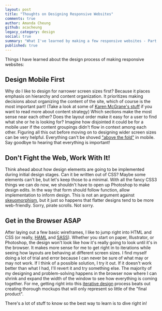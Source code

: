 ```yaml
---
layout: post
title: "Thoughts on Designing Responsive Websites"
comments: true
author: Amanda Cheung
github: acacheung
legacy_category: design
social: true
summary: "What I've learned by making a few responsive websites - Part 1"
published: true
---
```


Things I have learned about the design process of making responsive websites:

## Design Mobile First ##

Why do I like to design for narrower screen sizes first? Because it places emphasis on hierarchy and content organization. It prioritizes making decisions about organizing the content of the site, which of course is the most important part! (Take a look at some of [Karen McGrane's stuff](http://karenmcgrane.com/category/content-strategy/) if you want to read more about content strategy) Which sections make the most sense near each other? Does the layout order make it easy for a user to find what she or he is looking for? Imagine how disjointed it could be for a mobile user if the content groupings didn't flow in context among each other. Figuring all this out before moving on to designing wider screen sizes can be very helpful. Everything can't be shoved ["above the fold"](http://iampaddy.com/lifebelow600/) in mobile. Say goodbye to hearing that everything is important!

## Don't Fight the Web, Work With It! ##

Think ahead about how design elements are going to be implemented during initial design stages. Can it be written out of CSS? Maybe some elements can't be, but let's keep those to a minimal. With all the fancy CSS3 things we can do now, we shouldn't have to open up Photoshop to make design edits. In the way that form should follow function, allow implementation to inform design. This is not an argument against [skeuomorphism](http://sachagreif.com/flat-pixels/), but it just so happens that flatter designs tend to be more web-friendly. Sorry, pirate scrolls. Not sorry.

## Get in the Browser ASAP ##

After laying out a few basic wireframes, I like to jump right into HTML and CSS (or really, [HAML](http://haml.info/) and [SASS](http://sass-lang.com/)). Whether you start on paper, Illustrator, or Photoshop, the design won't look like how it's really going to look until it's in the browser. It makes more sense for me to get right in to iterations while seeing how layouts are behaving at different screen sizes. I find myself doing a lot of trial and error because I can never be sure of what may or may not work. If I think of a possible solution, I try it out. If it doesn't work better than what I had, I'll revert it and try something else. The majority of my designing and problem-solving happens in the browser now where I can shrink and expand the width of the window to see how everything is coming together. For me, getting right into this [iterative design](http://en.wikipedia.org/wiki/Iterative_design) process beats out creating thorough mockups that will only represent so little of the "final product".

There's a lot of stuff to know so the best way to learn is to dive right in!